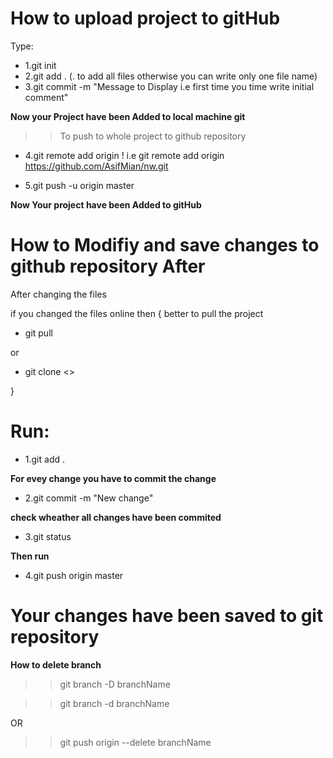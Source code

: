 # How to upload project to gitHub

Type:

- 1.git init
- 2.git add . (. to add all files otherwise you can write only one file name)
- 3.git commit -m "Message to Display i.e first time you time write initial comment"

**Now your Project have been Added to local machine git**

>>To push to whole project to github repository

- 4.git remote add origin <repository Address> !
  i.e git remote add origin https://github.com/AsifMian/nw.git

- 5.git push -u origin master

**Now Your project have been Added to gitHub**



# How to Modifiy and  save changes to github repository After

After changing the files 

if you changed the files online then 
{
  better to pull the project

  - git pull 
 
  or 
 - git clone <<repository address>>

}

# Run:

- 1.git add .

**For evey change you have to commit the change**

- 2.git commit -m "New change"

**check wheather all changes have been commited**

- 3.git status

**Then run**

- 4.git push origin master

# Your changes have been saved to git repository


**How to delete branch**
>> git branch -D branchName

>> git branch -d branchName
   
 OR

>>git push origin --delete branchName

